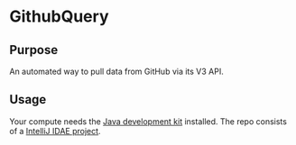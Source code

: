 # GithubQuery

## Purpose
An automated way to pull data from GitHub via its V3 API.

## Usage
Your compute needs the [Java development kit](http://www.oracle.com/technetwork/java/javase/downloads/index.html) installed.
The repo consists of a [IntelliJ IDAE project](https://www.jetbrains.com/idea/download/).
